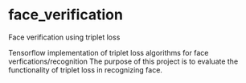 # face_verification
Face verification using triplet loss

Tensorflow implementation of triplet loss algorithms for face verfications/recognition
The purpose of this project is to evaluate the functionality of triplet loss in recognizing face.
